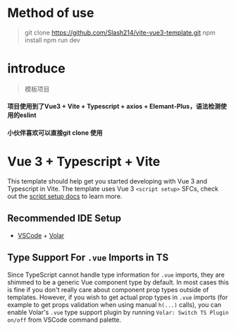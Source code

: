 # Method of use
> git clone https://github.com/Slash214/vite-vue3-template.git
> npm install 
> npm run dev


# introduce
> 模板项目
#### 项目使用到了Vue3 + Vite + Typescript + axios + Elemant-Plus，语法检测使用的eslint
#### 小伙伴喜欢可以直接git clone 使用


# Vue 3 + Typescript + Vite
This template should help get you started developing with Vue 3 and Typescript in Vite. The template uses Vue 3 `<script setup>` SFCs, check out the [script setup docs](https://v3.vuejs.org/api/sfc-script-setup.html#sfc-script-setup) to learn more.

## Recommended IDE Setup

- [VSCode](https://code.visualstudio.com/) + [Volar](https://marketplace.visualstudio.com/items?itemName=johnsoncodehk.volar)

## Type Support For `.vue` Imports in TS

Since TypeScript cannot handle type information for `.vue` imports, they are shimmed to be a generic Vue component type by default. In most cases this is fine if you don't really care about component prop types outside of templates. However, if you wish to get actual prop types in `.vue` imports (for example to get props validation when using manual `h(...)` calls), you can enable Volar's `.vue` type support plugin by running `Volar: Switch TS Plugin on/off` from VSCode command palette.
